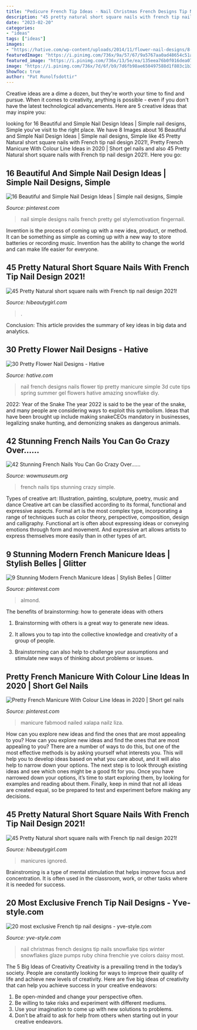 ```yaml
---
title: "Pedicure French Tip Ideas - Nail Christmas French Designs Tip Nails Snowflake Tips Winter Snowflakes Glaze Pumps Ruby China Frenchie Yve Colors Daisy Most"
description: "45 pretty natural short square nails with french tip nail design 2021!"
date: "2023-02-20"
categories:
- "ideas"
tags: ["ideas"]
images:
- "https://hative.com/wp-content/uploads/2014/11/flower-nail-designs/8-pretty-flower-nail-designs.jpg"
featuredImage: "https://i.pinimg.com/736x/9a/57/67/9a5767aa0ad48654c51aceadf19be2bf--french-nail-designs-simple-nail-designs.jpg"
featured_image: "https://i.pinimg.com/736x/13/5e/ea/135eea76b0f016dea07195927450d384.jpg"
image: "https://i.pinimg.com/736x/7d/6f/b9/7d6fb98ae650497588d1f803c1b3249b.jpg"
ShowToc: true
author: "Pat Runolfsdottir"
---
```



Creative ideas are a dime a dozen, but they're worth your time to find and pursue. When it comes to creativity, anything is possible - even if you don't have the latest technological advancements. Here are 5 creative ideas that may inspire you: 

	

		
looking for 16 Beautiful and Simple Nail Design Ideas | Simple nail designs, Simple you've visit to the right place. We have 8 Images about 16 Beautiful and Simple Nail Design Ideas | Simple nail designs, Simple like 45 Pretty Natural short square nails with French tip nail design 2021!, Pretty French Manicure With Colour Line Ideas in 2020 | Short gel nails and also 45 Pretty Natural short square nails with French tip nail design 2021!. Here you go:
		
    
## 16 Beautiful And Simple Nail Design Ideas | Simple Nail Designs, Simple

<img loading=lazy src="https://i.pinimg.com/736x/9a/57/67/9a5767aa0ad48654c51aceadf19be2bf--french-nail-designs-simple-nail-designs.jpg" onerror="this.onerror=null;this.src='https://tse2.mm.bing.net/th?id=OIP.cAV8QKthakzsSoR1cAoMdgHaJ3&amp;pid=15.1';" alt="16 Beautiful and Simple Nail Design Ideas | Simple nail designs, Simple">

_Source: pinterest.com_

>nail simple designs nails french pretty gel stylemotivation fingernail. 

	

Invention is the process of coming up with a new idea, product, or method. It can be something as simple as coming up with a new way to store batteries or recording music. Invention has the ability to change the world and can make life easier for everyone.

    
## 45 Pretty Natural Short Square Nails With French Tip Nail Design 2021!

<img loading=lazy src="https://hibeautygirl.com/wp-content/uploads/2021/04/21-11.jpg" onerror="this.onerror=null;this.src='https://tse3.mm.bing.net/th?id=OIP.Cv41mdj-l3fCzNgyRDgAygHaLH&amp;pid=15.1';" alt="45 Pretty Natural short square nails with French tip nail design 2021!">

_Source: hibeautygirl.com_

>. 

	

Conclusion:
This article provides the summary of key ideas in big data and analytics.

    
## 30 Pretty Flower Nail Designs - Hative

<img loading=lazy src="https://hative.com/wp-content/uploads/2014/11/flower-nail-designs/8-pretty-flower-nail-designs.jpg" onerror="this.onerror=null;this.src='https://tse4.mm.bing.net/th?id=OIP.wDoN6c9NKVYX5mELGSKuogHaHN&amp;pid=15.1';" alt="30 Pretty Flower Nail Designs - Hative">

_Source: hative.com_

>nail french designs nails flower tip pretty manicure simple 3d cute tips spring summer gel flowers hative amazing snowflake diy. 

	

2022: Year of the Snake
The year 2022 is said to be the year of the snake, and many people are considering ways to exploit this symbolism. Ideas that have been brought up include making snakeCEOs mandatory in businesses, legalizing snake hunting, and demonizing snakes as dangerous animals.

    
## 42 Stunning French Nails You Can Go Crazy Over......

<img loading=lazy src="http://www.wowmuseum.org/wp-content/uploads/2015/10/21.jpg" onerror="this.onerror=null;this.src='https://tse4.mm.bing.net/th?id=OIP.i1smR7Lv8GOPJeKK_R_2LwHaJ4&amp;pid=15.1';" alt="42 Stunning French Nails You Can Go Crazy Over......">

_Source: wowmuseum.org_

>french nails tips stunning crazy simple. 

	

Types of creative art: Illustration, painting, sculpture, poetry, music and dance
Creative art can be classified according to its formal, functional and expressive aspects. Formal art is the most complex type, incorporating a range of techniques such as color theory, perspective, composition, design and calligraphy. Functional art is often about expressing ideas or conveying emotions through form and movement. And expressive art allows artists to express themselves more easily than in other types of art.

    
## 9 Stunning Modern French Manicure Ideas | Stylish Belles | Glitter

<img loading=lazy src="https://i.pinimg.com/736x/7d/6f/b9/7d6fb98ae650497588d1f803c1b3249b.jpg" onerror="this.onerror=null;this.src='https://tse4.mm.bing.net/th?id=OIP.WIl_-6f_uRF4l_MfNi5S_AHaJ3&amp;pid=15.1';" alt="9 Stunning Modern French Manicure Ideas | Stylish Belles | Glitter">

_Source: pinterest.com_

>almond. 

	

The benefits of brainstorming: how to generate ideas with others
1. Brainstorming with others is a great way to generate new ideas.
2. It allows you to tap into the collective knowledge and creativity of a group of people.

3. Brainstorming can also help to challenge your assumptions and stimulate new ways of thinking about problems or issues.

    
## Pretty French Manicure With Colour Line Ideas In 2020 | Short Gel Nails

<img loading=lazy src="https://i.pinimg.com/736x/13/5e/ea/135eea76b0f016dea07195927450d384.jpg" onerror="this.onerror=null;this.src='https://tse1.mm.bing.net/th?id=OIP.CWZSSbd2EZuzBftEhWFfhQAAAA&amp;pid=15.1';" alt="Pretty French Manicure With Colour Line Ideas in 2020 | Short gel nails">

_Source: pinterest.com_

>manicure fabmood nailed xalapa nailz liza. 

	

How can you explore new ideas and find the ones that are most appealing to you?
How can you explore new ideas and find the ones that are most appealing to you? There are a number of ways to do this, but one of the most effective methods is by asking yourself what interests you. This will help you to develop ideas based on what you care about, and it will also help to narrow down your options. The next step is to look through existing ideas and see which ones might be a good fit for you. Once you have narrowed down your options, it’s time to start exploring them, by looking for examples and reading about them. Finally, keep in mind that not all ideas are created equal, so be prepared to test and experiment before making any decisions.

    
## 45 Pretty Natural Short Square Nails With French Tip Nail Design 2021!

<img loading=lazy src="https://hibeautygirl.com/wp-content/uploads/2021/04/36-6.jpg" onerror="this.onerror=null;this.src='https://tse2.mm.bing.net/th?id=OIP.uL4KPjfSvd1hWTgZdrzwkQHaLH&amp;pid=15.1';" alt="45 Pretty Natural short square nails with French tip nail design 2021!">

_Source: hibeautygirl.com_

>manicures ignored. 

	

Brainstroming is a type of mental stimulation that helps improve focus and concentration. It is often used in the classroom, work, or other tasks where it is needed for success.

    
## 20 Most Exclusive French Tip Nail Designs - Yve-style.com

<img loading=lazy src="http://yve-style.com/wp-content/uploads/2014/11/winter-french-tips-nails-designs.jpg" onerror="this.onerror=null;this.src='https://tse1.mm.bing.net/th?id=OIP.3szzCeaUOMEj9wEYGMpPTAAAAA&amp;pid=15.1';" alt="20 most exclusive French tip nail designs - yve-style.com">

_Source: yve-style.com_

>nail christmas french designs tip nails snowflake tips winter snowflakes glaze pumps ruby china frenchie yve colors daisy most. 

	

The 5 Big Ideas of Creativity
Creativity is a prevailing trend in the today’s society. People are constantly looking for ways to improve their quality of life and achieve new levels of creativity. Here are five big ideas of creativity that can help you achieve success in your creative endeavors: 
1. Be open-minded and change your perspective often.
2. Be willing to take risks and experiment with different mediums.
3. Use your imagination to come up with new solutions to problems.
4. Don’t be afraid to ask for help from others when starting out in your creative endeavors.

